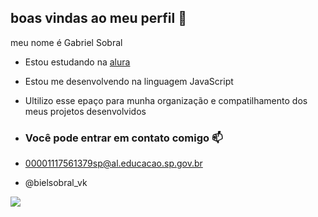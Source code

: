 ## boas vindas ao meu perfil 💙

meu nome é Gabriel Sobral

- Estou estudando na [alura](https://www.alura.com.br)
- Estou me desenvolvendo na linguagem JavaScript
- Ultilizo esse epaço para munha organização e compatilhamento dos meus projetos desenvolvidos

- ### Você pode entrar em contato comigo 📫

- 00001117561379sp@al.educacao.sp.gov.br
- @bielsobral_vk


![](https://media1.tenor.com/m/-AAA-k6jEFkAAAAd/bluepen.gif)
